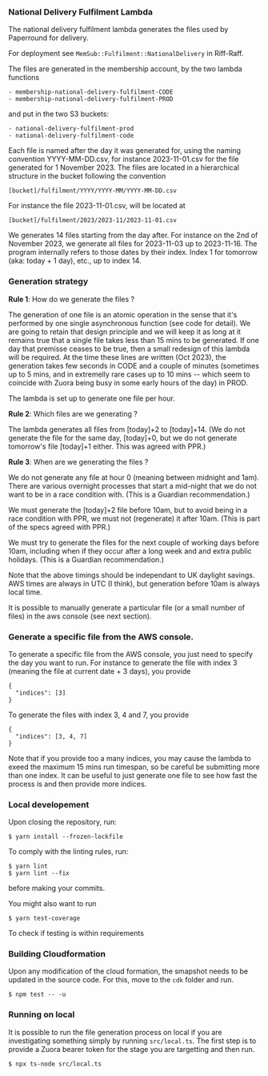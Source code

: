
### National Delivery Fulfilment Lambda

The national delivery fulfilment lambda generates the files used by Paperround for delivery.

For deployment see `MemSub::Fulfilment::NationalDelivery` in Riff-Raff.

The files are generated in the membership account, by the two lambda functions

```
- membership-national-delivery-fulfilment-CODE
- membership-national-delivery-fulfilment-PROD
```


and put in the two S3 buckets:

```
- national-delivery-fulfilment-prod
- national-delivery-fulfilment-code
```

Each file is named after the day it was generated for, using the naming convention YYYY-MM-DD.csv, for instance 2023-11-01.csv for the file generated for 1 November 2023. The files are located in a hierarchical structure in the bucket following the convention

```
[bucket]/fulfilment/YYYY/YYYY-MM/YYYY-MM-DD.csv
```

For instance the file 2023-11-01.csv, will be located at

```
[bucket]/fulfilment/2023/2023-11/2023-11-01.csv
```

We generates 14 files starting from the day after. For instance on the 2nd of November 2023, we generate all files for 2023-11-03 up to 2023-11-16. The program internally refers to those dates by their index. Index 1 for tomorrow (aka: today + 1 day), etc., up to index 14.

### Generation strategy

**Rule 1**: How do we generate the files ? 

The generation of one file is an atomic operation in the sense that it's performed by one single asynchronous function (see code for detail). We are going to retain that design principle and we will keep it as long at it remains true that a single file takes less than 15 mins to be generated. If one day that premisse ceases to be true, then a small redesign of this lambda will be required. At the time these lines are written (Oct 2023), the generation takes few seconds in CODE and a couple of minutes (sometimes up to 5 mins, and in extremelly rare cases up to 10 mins -- which seem to coincide with Zuora being busy in some early hours of the day) in PROD.

The lambda is set up to generate one file per hour.

**Rule 2**: Which files are we generating ?

The lambda generates all files from [today]+2 to [today]+14. (We do not generate the file for the same day, [today]+0, but we do not generate tomorrow's file [today]+1 either. This was agreed with PPR.)

**Rule 3**: When are we generating the files ?

We do not generate any file at hour 0 (meaning between midnight and 1am). There are various overnight processes that start a mid-night that we do not want to be in a race condition with. (This is a Guardian recommendation.)

We must generate the [today]+2 file before 10am, but to avoid being in a race condition with PPR, we must not (regenerate) it after 10am. (This is part of the specs agreed with PPR.)

We must try to generate the files for the next couple of working days before 10am, including when if they occur after a long week and and extra public holidays. (This is a Guardian recommendation.)

Note that the above timings should be independant to UK daylight savings. AWS times are always in UTC (I think), but generation before 10am is always local time.

It is possible to manually generate a particular file (or a small number of files) in the aws console (see next section).

### Generate a specific file from the AWS console.

To generate a specific file from the AWS console, you just need to specify the day you want to run. For instance to generate the file with index 3 (meaning the file at current date + 3 days), you provide 

```
{
  "indices": [3]
}
```

To generate the files with index 3, 4 and 7, you provide 

```
{
  "indices": [3, 4, 7]
}
```

Note that if you provide too a many indices, you may cause the lambda to exeed the maximum 15 mins run timespan, so be careful be submitting more than one index. It can be useful to just generate one file to see how fast the process is and then provide more indices. 

### Local developement

Upon closing the repository, run:

```
$ yarn install --frozen-lockfile
```

To comply with the linting rules, run:

```
$ yarn lint
$ yarn lint --fix
```

before making your commits.

You might also want to run

```
$ yarn test-coverage
```

To check if testing is within requirements

### Building Cloudformation

Upon any modification of the cloud formation, the smapshot needs to be updated in the source code. For this, move to the `cdk` folder and run.

```
$ npm test -- -u
```
  
### Running on local

It is possible to run the file generation process on local if you are investigating something simply by running `src/local.ts`. The first step is to provide a Zuora bearer token for the stage you are targetting and then run.

```
$ npx ts-node src/local.ts
```
